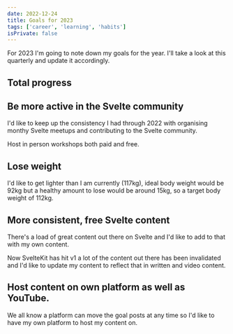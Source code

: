 ```yaml
---
date: 2022-12-24
title: Goals for 2023
tags: ['career', 'learning', 'habits']
isPrivate: false
---
```


<script>
  import ProgressBar from '@lib/components/progress-bar.svelte'
</script>

For 2023 I'm going to note down my goals for the year. I'll take a
look at this quarterly and update it accordingly.

<div
  class="flex flex-col justify-center not-prose text-center border border-primary rounded-lg"
>
  <h2 class="text-2xl text-primary font-bold tracking-wide py-2">
    Total progress
  </h2>
  <div class="flex justify-center">
    <ProgressBar value="{6.2}" max="{59}" width="w-3/4" />
  </div>
</div>

<!--
Help organise 12 Svelte meetups 0
Speak at 4 Svelte meetups 0
Host 4 free Svelte community workshops 0
Host 4 paid Svelte workshops 0
Lose 15kg in weight from 117kg => 3.2
Release 4 video course on building with Svelte 0
Release 12 blog posts on building with Svelte 0
Build site skeleton site 1
Build auth feature 1
Build gated content feature 1
Deploy and market to the world 0
Total 59
Current 6.2
-->

## Be more active in the Svelte community

I'd like to keep up the consistency I had through 2022 with organising
monthy Svelte meetups and contributing to the Svelte community.

<ProgressBar
  label="Help organise 12 Svelte meetups"
  value={0}
  max={12}
  width="w-2/3"
/>

<ProgressBar
  label="Speak at 4 Svelte meetups"
  value={0}
  max={4}
  width="w-2/3"
/>

Host in person workshops both paid and free.

<ProgressBar
  label="Host 4 free Svelte community workshops"
  value={0}
  max={4}
  width="w-2/3"
/>

<ProgressBar
  label="Host 4 paid Svelte workshops"
  value={0}
  max={4}
  width="w-2/3"
/>

## Lose weight

I'd like to get lighter than I am currently (117kg), ideal body weight
would be 92kg but a healthy amount to lose would be around 15kg, so a
target body weight of 112kg.

<!-- started at 117, current 113.8 -->

<ProgressBar
  value={3.2}
  max={15}
  width="w-2/3"
  label="Lose 15kg in weight"
/>

## More consistent, free Svelte content

There's a load of great content out there on Svelte and I'd like to
add to that with my own content.

Now SvelteKit has hit v1 a lot of the content out there has been
invalidated and I'd like to update my content to reflect that in
written and video content.

<ProgressBar
  value={0}
  max={4}
  width="w-2/3"
  label="Release 4 video course on building with Svelte"
/>

<ProgressBar
  value={0}
  max={12}
  width="w-2/3"
  label="Release 12 blog posts on building with Svelte"
/>

## Host content on own platform as well as YouTube.

We all know a platform can move the goal posts at any time so I'd like
to have my own platform to host my content on.

<ProgressBar
  value={1}
  max={1}
  width="w-2/3"
  label="Build site skeleton site"
/>

<ProgressBar
  value={1}
  max={1}
  width="w-2/3"
  label="Build auth feature"
/>

<ProgressBar
  value={0}
  max={1}
  width="w-2/3"
  label="Build gated content feature"
/>

<ProgressBar
  value={0}
  max={1}
  width="w-2/3"
  label="Deploy and market to the world"
/>
